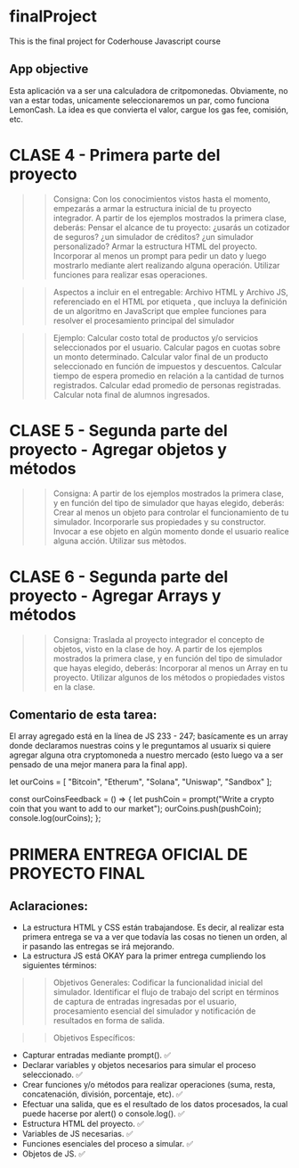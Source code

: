 # finalProject
This is the final project for Coderhouse Javascript course 

## App objective
Esta aplicación va a ser una calculadora de critpomonedas. Obviamente, no van a estar todas, unicamente seleccionaremos un par, como funciona LemonCash. La idea es que convierta el valor, cargue los gas fee, comisión, etc. 

# CLASE 4 - Primera parte del proyecto

>> Consigna: Con los conocimientos vistos hasta el momento, empezarás a armar la estructura inicial de tu proyecto integrador. A partir de los ejemplos mostrados la primera clase, deberás:
Pensar el alcance de tu proyecto: ¿usarás un cotizador de seguros? ¿un simulador de créditos? ¿un simulador personalizado?
Armar la estructura HTML del proyecto.
Incorporar al menos un prompt para pedir un dato y luego mostrarlo mediante alert realizando alguna operación.
Utilizar funciones para realizar esas operaciones.

>>Aspectos a incluir en el entregable:
Archivo HTML y Archivo JS, referenciado en el HTML por etiqueta <script src="js/miarchivo.js"></script>, que incluya la definición de un algoritmo en JavaScript que emplee funciones para resolver el procesamiento principal del simulador

>>Ejemplo:
Calcular costo total de productos y/o servicios seleccionados por el usuario.
Calcular pagos en cuotas sobre un monto determinado.
Calcular valor final de un producto seleccionado en función de impuestos y descuentos.
Calcular tiempo de espera promedio en relación a la cantidad de turnos registrados.
Calcular edad promedio de personas registradas.
Calcular nota final de alumnos ingresados.


# CLASE 5 - Segunda parte del proyecto - Agregar objetos y métodos

>> Consigna: A partir de los ejemplos mostrados la primera clase, y en función del tipo de simulador que hayas elegido, deberás:
Crear al menos un objeto para controlar el funcionamiento de tu simulador.
Incorporarle sus propiedades y su constructor.
Invocar a ese objeto en algún momento donde el usuario realice alguna acción.
Utilizar sus mètodos.


# CLASE 6 - Segunda parte del proyecto - Agregar Arrays y métodos

>> Consigna: Traslada al proyecto integrador el concepto de objetos, visto en la clase de hoy. A partir de los ejemplos mostrados la primera clase, y en función del tipo de simulador que hayas elegido, deberás:
Incorporar al menos un Array en tu proyecto.
Utilizar algunos de los métodos o propiedades vistos en la clase.


## Comentario de esta tarea: 

El array agregado está en la línea de JS 233 - 247; basícamente es un array donde declaramos nuestras coins y le preguntamos al usuarix si quiere agregar alguna otra cryptomoneda a nuestro mercado (esto luego va a ser pensado de una mejor manera para la final app). 

let ourCoins = [
  "Bitcoin",
  "Etherum",
  "Solana",
  "Uniswap",
  "Sandbox"
];

const ourCoinsFeedback = () => {
  let pushCoin = prompt("Write a crypto coin that you want to add to our market");
  ourCoins.push(pushCoin);
  console.log(ourCoins);
}; 


# PRIMERA ENTREGA OFICIAL DE PROYECTO FINAL

## Aclaraciones: 

- La estructura HTML y CSS están trabajandose. Es decir, al realizar esta primera entrega se va a ver que todavía las cosas no tienen un orden, al ir pasando las entregas se irá mejorando. 
- La estructura JS está OKAY para la primer entrega cumpliendo los siguientes términos: 

>>Objetivos Generales:
Codificar la funcionalidad inicial del simulador. 
Identificar el flujo de trabajo del script en términos de captura de entradas ingresadas por el usuario, procesamiento esencial del simulador y notificación de resultados en forma de salida.

>>Objetivos Específicos:
- Capturar entradas mediante prompt(). ✅
- Declarar variables y objetos necesarios para simular el proceso seleccionado. ✅
- Crear funciones y/o métodos para realizar operaciones (suma, resta, concatenación, división, porcentaje, etc). ✅
- Efectuar una salida, que es el resultado de los datos procesados, la cual puede hacerse por alert() o console.log(). ✅
- Estructura HTML del proyecto. ✅
- Variables de JS necesarias. ✅
- Funciones esenciales del proceso a simular. ✅
- Objetos de JS. ✅






